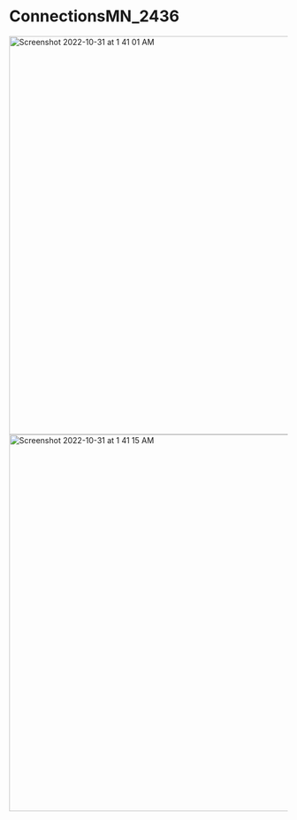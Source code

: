 # ConnectionsMN_2436
<img width="719" alt="Screenshot 2022-10-31 at 1 41 01 AM" src="https://user-images.githubusercontent.com/98675293/198947000-4bd4a9f1-877a-4a03-83b7-cce5b440e8db.png">
<img width="680" alt="Screenshot 2022-10-31 at 1 41 15 AM" src="https://user-images.githubusercontent.com/98675293/198947036-d82b07e6-965f-448b-9aec-878fa86e4840.png">
